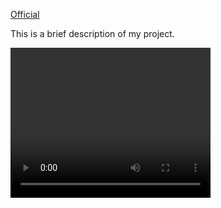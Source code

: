 [Official](./videos/seg_video_1.mp4)


This is a brief description of my project.

<video width="320" height="240" controls>
  <source src="./videos/seg_video_1.mp4" type="video/mp4">
  Your browser does not support the video tag.
</video>
